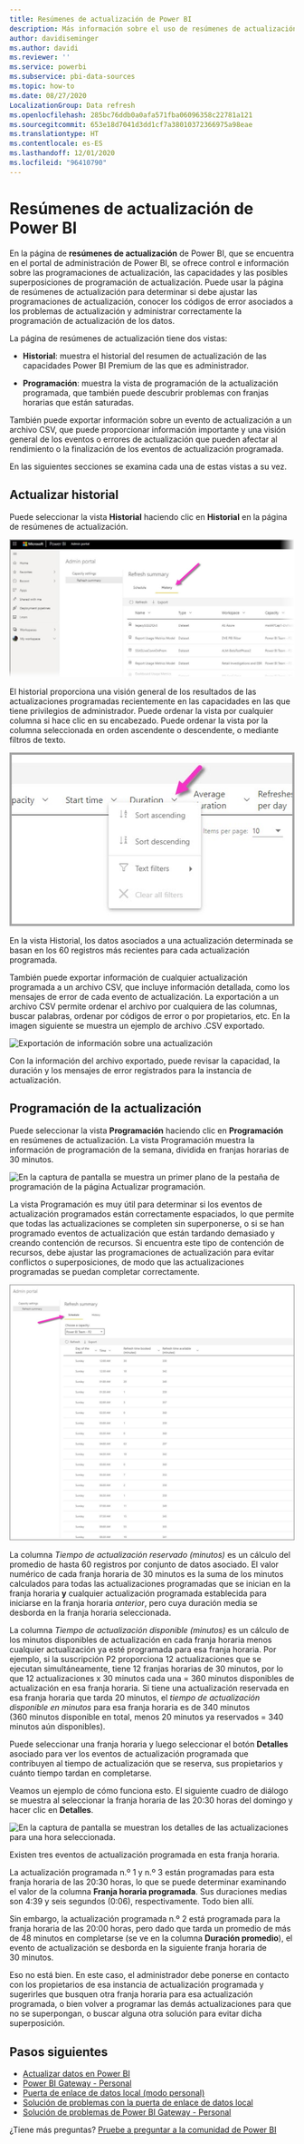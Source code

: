 ```yaml
---
title: Resúmenes de actualización de Power BI
description: Más información sobre el uso de resúmenes de actualización en Power BI
author: davidiseminger
ms.author: davidi
ms.reviewer: ''
ms.service: powerbi
ms.subservice: pbi-data-sources
ms.topic: how-to
ms.date: 08/27/2020
LocalizationGroup: Data refresh
ms.openlocfilehash: 285bc76ddb0a0afa571fba06096358c22781a121
ms.sourcegitcommit: 653e18d7041d3dd1cf7a38010372366975a98eae
ms.translationtype: HT
ms.contentlocale: es-ES
ms.lasthandoff: 12/01/2020
ms.locfileid: "96410790"
---
```

# <a name="refresh-summaries-for-power-bi"></a>Resúmenes de actualización de Power BI

En la página de **resúmenes de actualización** de Power BI, que se encuentra en el portal de administración de Power BI, se ofrece control e información sobre las programaciones de actualización, las capacidades y las posibles superposiciones de programación de actualización. Puede usar la página de resúmenes de actualización para determinar si debe ajustar las programaciones de actualización, conocer los códigos de error asociados a los problemas de actualización y administrar correctamente la programación de actualización de los datos. 

La página de resúmenes de actualización tiene dos vistas:

* **Historial**: muestra el historial del resumen de actualización de las capacidades Power BI Premium de las que es administrador.

* **Programación**: muestra la vista de programación de la actualización programada, que también puede descubrir problemas con franjas horarias que están saturadas.

También puede exportar información sobre un evento de actualización a un archivo CSV, que puede proporcionar información importante y una visión general de los eventos o errores de actualización que pueden afectar al rendimiento o la finalización de los eventos de actualización programada.

En las siguientes secciones se examina cada una de estas vistas a su vez. 

## <a name="refresh-history"></a>Actualizar historial

Puede seleccionar la vista **Historial** haciendo clic en **Historial** en la página de resúmenes de actualización.

![Vista historial en resúmenes de actualización](media/refresh-summaries/refresh-summaries-01a.jpg)

El historial proporciona una visión general de los resultados de las actualizaciones programadas recientemente en las capacidades en las que tiene privilegios de administrador. Puede ordenar la vista por cualquier columna si hace clic en su encabezado. Puede ordenar la vista por la columna seleccionada en orden ascendente o descendente, o mediante filtros de texto.

![Ordenamiento de la vista Historial](media/refresh-summaries/refresh-summaries-01b.jpg)

En la vista Historial, los datos asociados a una actualización determinada se basan en los 60 registros más recientes para cada actualización programada.

También puede exportar información de cualquier actualización programada a un archivo CSV, que incluye información detallada, como los mensajes de error de cada evento de actualización. La exportación a un archivo CSV permite ordenar el archivo por cualquiera de las columnas, buscar palabras, ordenar por códigos de error o por propietarios, etc. En la imagen siguiente se muestra un ejemplo de archivo .CSV exportado. 

![Exportación de información sobre una actualización](media/refresh-summaries/refresh-summaries-05.jpg)

Con la información del archivo exportado, puede revisar la capacidad, la duración y los mensajes de error registrados para la instancia de actualización. 


## <a name="refresh-schedule"></a>Programación de la actualización

Puede seleccionar la vista **Programación** haciendo clic en **Programación** en resúmenes de actualización. La vista Programación muestra la información de programación de la semana, dividida en franjas horarias de 30 minutos. 

![En la captura de pantalla se muestra un primer plano de la pestaña de programación de la página Actualizar programación.](media/refresh-summaries/refresh-summaries-02a.jpg)

La vista Programación es muy útil para determinar si los eventos de actualización programados están correctamente espaciados, lo que permite que todas las actualizaciones se completen sin superponerse, o si se han programado eventos de actualización que están tardando demasiado y creando contención de recursos. Si encuentra este tipo de contención de recursos, debe ajustar las programaciones de actualización para evitar conflictos o superposiciones, de modo que las actualizaciones programadas se puedan completar correctamente. 

![En la captura de pantalla se muestra la pestaña de programación de la página Actualizar programación.](media/refresh-summaries/refresh-summaries-02.jpg)

La columna *Tiempo de actualización reservado (minutos)* es un cálculo del promedio de hasta 60 registros por conjunto de datos asociado. El valor numérico de cada franja horaria de 30 minutos es la suma de los minutos calculados para todas las actualizaciones programadas que se inician en la franja horaria **y** cualquier actualización programada establecida para iniciarse en la franja horaria *anterior*, pero cuya duración media se desborda en la franja horaria seleccionada.

La columna *Tiempo de actualización disponible (minutos)* es un cálculo de los minutos disponibles de actualización en cada franja horaria menos cualquier actualización ya esté programada para esa franja horaria. Por ejemplo, si la suscripción P2 proporciona 12 actualizaciones que se ejecutan simultáneamente, tiene 12 franjas horarias de 30 minutos, por lo que 12 actualizaciones x 30 minutos cada una = 360 minutos disponibles de actualización en esa franja horaria. Si tiene una actualización reservada en esa franja horaria que tarda 20 minutos, el *tiempo de actualización disponible en minutos* para esa franja horaria es de 340 minutos (360 minutos disponible en total, menos 20 minutos ya reservados = 340 minutos aún disponibles). 

Puede seleccionar una franja horaria y luego seleccionar el botón **Detalles** asociado para ver los eventos de actualización programada que contribuyen al tiempo de actualización que se reserva, sus propietarios y cuánto tiempo tardan en completarse.

Veamos un ejemplo de cómo funciona esto. El siguiente cuadro de diálogo se muestra al seleccionar la franja horaria de las 20:30 horas del domingo y hacer clic en **Detalles**.

![En la captura de pantalla se muestran los detalles de las actualizaciones para una hora seleccionada.](media/refresh-summaries/refresh-summaries-04.jpg)

Existen tres eventos de actualización programada en esta franja horaria. 

La actualización programada n.º 1 y n.º 3 están programadas para esta franja horaria de las 20:30 horas, lo que se puede determinar examinando el valor de la columna **Franja horaria programada**. Sus duraciones medias son 4:39 y seis segundos (0:06), respectivamente. Todo bien allí.

Sin embargo, la actualización programada n.º 2 está programada para la franja horaria de las 20:00 horas, pero dado que tarda un promedio de más de 48 minutos en completarse (se ve en la columna **Duración promedio**), el evento de actualización se desborda en la siguiente franja horaria de 30 minutos. 

Eso no está bien. En este caso, el administrador debe ponerse en contacto con los propietarios de esa instancia de actualización programada y sugerirles que busquen otra franja horaria para esa actualización programada, o bien volver a programar las demás actualizaciones para que no se superpongan, o buscar alguna otra solución para evitar dicha superposición. 


## <a name="next-steps"></a>Pasos siguientes

- [Actualizar datos en Power BI](refresh-data.md)  
- [Power BI Gateway - Personal](service-gateway-personal-mode.md)  
- [Puerta de enlace de datos local (modo personal)](service-gateway-onprem.md)  
- [Solución de problemas con la puerta de enlace de datos local](service-gateway-onprem-tshoot.md)  
- [Solución de problemas de Power BI Gateway - Personal](service-admin-troubleshooting-power-bi-personal-gateway.md)  

¿Tiene más preguntas? [Pruebe a preguntar a la comunidad de Power BI](https://community.powerbi.com/)